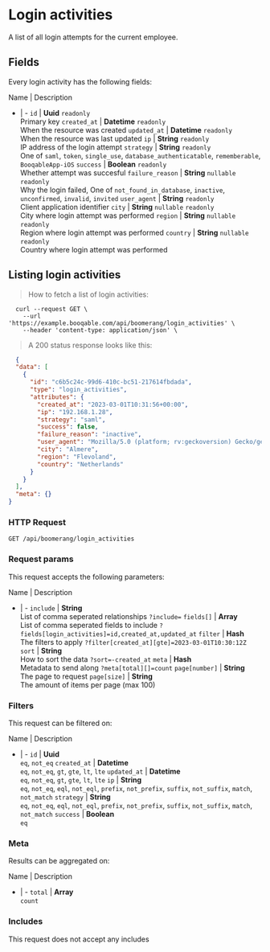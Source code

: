# Login activities

A list of all login attempts for the current employee.
## Fields
Every login activity has the following fields:

Name | Description
- | -
`id` | **Uuid** `readonly`<br>Primary key
`created_at` | **Datetime** `readonly`<br>When the resource was created
`updated_at` | **Datetime** `readonly`<br>When the resource was last updated
`ip` | **String** `readonly`<br>IP address of the login attempt
`strategy` | **String** `readonly`<br>One of `saml`, `token`, `single_use`, `database_authenticatable`, `rememberable`, `BooqableApp-iOS`
`success` | **Boolean** `readonly`<br>Whether attempt was succesful
`failure_reason` | **String** `nullable` `readonly`<br>Why the login failed, One of `not_found_in_database`, `inactive`, `unconfirmed`, `invalid`, `invited`
`user_agent` | **String** `readonly`<br>Client application identifier
`city` | **String** `nullable` `readonly`<br>City where login attempt was performed
`region` | **String** `nullable` `readonly`<br>Region where login attempt was performed
`country` | **String** `nullable` `readonly`<br>Country where login attempt was performed


## Listing login activities



> How to fetch a list of login activities:

```shell
  curl --request GET \
    --url 'https://example.booqable.com/api/boomerang/login_activities' \
    --header 'content-type: application/json' \
```

> A 200 status response looks like this:

```json
  {
  "data": [
    {
      "id": "c6b5c24c-99d6-410c-bc51-217614fbdada",
      "type": "login_activities",
      "attributes": {
        "created_at": "2023-03-01T10:31:56+00:00",
        "ip": "192.168.1.28",
        "strategy": "saml",
        "success": false,
        "failure_reason": "inactive",
        "user_agent": "Mozilla/5.0 (platform; rv:geckoversion) Gecko/geckotrail Firefox/firefoxversion",
        "city": "Almere",
        "region": "Flevoland",
        "country": "Netherlands"
      }
    }
  ],
  "meta": {}
}
```

### HTTP Request

`GET /api/boomerang/login_activities`

### Request params

This request accepts the following parameters:

Name | Description
- | -
`include` | **String** <br>List of comma seperated relationships `?include=`
`fields[]` | **Array** <br>List of comma seperated fields to include `?fields[login_activities]=id,created_at,updated_at`
`filter` | **Hash** <br>The filters to apply `?filter[created_at][gte]=2023-03-01T10:30:12Z`
`sort` | **String** <br>How to sort the data `?sort=-created_at`
`meta` | **Hash** <br>Metadata to send along `?meta[total][]=count`
`page[number]` | **String** <br>The page to request
`page[size]` | **String** <br>The amount of items per page (max 100)


### Filters

This request can be filtered on:

Name | Description
- | -
`id` | **Uuid** <br>`eq`, `not_eq`
`created_at` | **Datetime** <br>`eq`, `not_eq`, `gt`, `gte`, `lt`, `lte`
`updated_at` | **Datetime** <br>`eq`, `not_eq`, `gt`, `gte`, `lt`, `lte`
`ip` | **String** <br>`eq`, `not_eq`, `eql`, `not_eql`, `prefix`, `not_prefix`, `suffix`, `not_suffix`, `match`, `not_match`
`strategy` | **String** <br>`eq`, `not_eq`, `eql`, `not_eql`, `prefix`, `not_prefix`, `suffix`, `not_suffix`, `match`, `not_match`
`success` | **Boolean** <br>`eq`


### Meta

Results can be aggregated on:

Name | Description
- | -
`total` | **Array** <br>`count`


### Includes

This request does not accept any includes